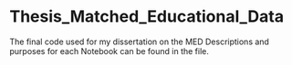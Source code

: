 # Thesis_Matched_Educational_Data
The final code used for my dissertation on the MED
Descriptions and purposes for each Notebook can be found in the file. 

